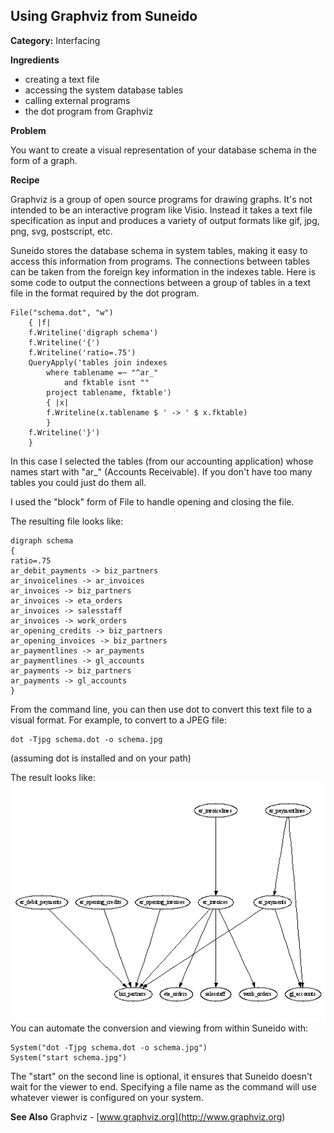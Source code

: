 ## Using Graphviz from Suneido

**Category:** Interfacing

**Ingredients**

-	creating a text file
-	accessing the system database tables
-	calling external programs
-	the dot program from Graphviz


**Problem**

You want to create a visual representation of your database schema in the form of a graph.

**Recipe**

Graphviz is a group of open source programs for drawing graphs. It's not intended to be an interactive program like Visio. Instead it takes a text file specification as input and produces a variety of output formats like gif, jpg, png, svg, postscript, etc.

Suneido stores the database schema in system tables, making it easy to access this information from programs. The connections between tables can be taken from the foreign key information in the indexes table. Here is some code to output the connections between a group of tables in a text file in the format required by the dot program.

``` suneido
File("schema.dot", "w")
    { |f|
    f.Writeline('digraph schema')
    f.Writeline('{')
    f.Writeline('ratio=.75')
    QueryApply('tables join indexes 
        where tablename =~ "^ar_" 
            and fktable isnt "" 
        project tablename, fktable')
        { |x|
        f.Writeline(x.tablename $ ' -> ' $ x.fktable)
        }
    f.Writeline('}')
    }
```

In this case I selected the tables (from our accounting application) whose names start with "ar_" (Accounts Receivable). If you don't have too many tables you could just do them all.

I used the "block" form of File to handle opening and closing the file.

The resulting file looks like:

``` suneido
digraph schema
{
ratio=.75
ar_debit_payments -> biz_partners
ar_invoicelines -> ar_invoices
ar_invoices -> biz_partners
ar_invoices -> eta_orders
ar_invoices -> salesstaff
ar_invoices -> work_orders
ar_opening_credits -> biz_partners
ar_opening_invoices -> biz_partners
ar_paymentlines -> ar_payments
ar_paymentlines -> gl_accounts
ar_payments -> biz_partners
ar_payments -> gl_accounts
}
```

From the command line, you can then use dot to convert this text file to a visual format. For example, to convert to a JPEG file:

``` suneido
dot -Tjpg schema.dot -o schema.jpg
```

(assuming dot is installed and on your path)

The result looks like:
![](<../res/schema.png>)
You can automate the conversion and viewing from within Suneido with:

``` suneido
System("dot -Tjpg schema.dot -o schema.jpg")
System("start schema.jpg")
```

The "start" on the second line is optional, it ensures that Suneido doesn't wait for the viewer to end. Specifying a file name as the command will use whatever viewer is configured on your system.

**See Also**
Graphviz - 
[www.graphviz.org](<http://www.graphviz.org>)